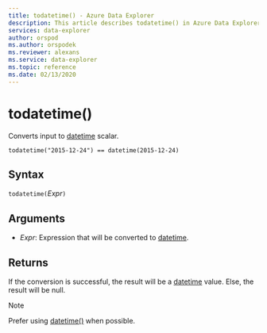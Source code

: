 ```yaml
---
title: todatetime() - Azure Data Explorer
description: This article describes todatetime() in Azure Data Explorer.
services: data-explorer
author: orspod
ms.author: orspodek
ms.reviewer: alexans
ms.service: data-explorer
ms.topic: reference
ms.date: 02/13/2020
---
```

# todatetime()

Converts input to [datetime](./scalar-data-types/datetime.md) scalar.

```kusto
todatetime("2015-12-24") == datetime(2015-12-24)
```

## Syntax

`todatetime(`*Expr*`)`

## Arguments

* *Expr*: Expression that will be converted to [datetime](./scalar-data-types/datetime.md).

## Returns

If the conversion is successful, the result will be a [datetime](./scalar-data-types/datetime.md) value.
Else, the result will be null.
 
> [!NOTE]
> Prefer using [datetime()](./scalar-data-types/datetime.md) when possible.
